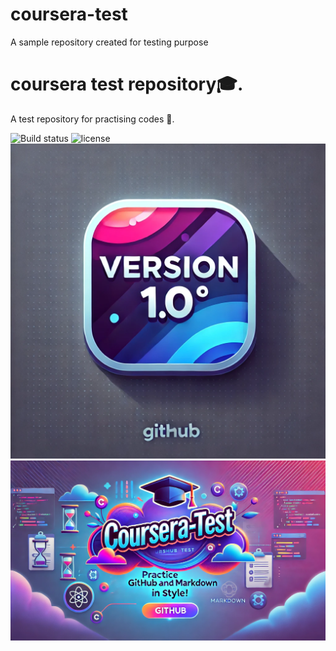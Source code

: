 # coursera-test
A sample repository created for testing purpose
 
# coursera test repository🎓.
A test repository for practising codes 🌟.

![Build
status](http://img.shields.io/badge/build-passing-brightgreen)
![license](http://img.shields.io/badge/license=MUJ-blue)
![project logo](https://github.com/Techtosh-sh/coursera-test/blob/main/version%20logo.png?raw=true)
![banner](https://github.com/Techtosh-sh/coursera-test/blob/main/bannercoursera.png?raw=true)
